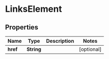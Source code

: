 

# LinksElement


## Properties

Name | Type | Description | Notes
------------ | ------------- | ------------- | -------------
**href** | **String** |  |  [optional]



